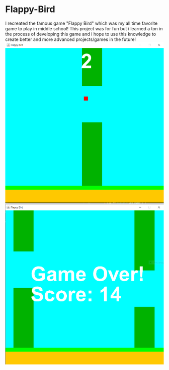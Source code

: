 # Flappy-Bird
I recreated the famous game "Flappy Bird" which was my all time favorite game to play in middle school! This project was for fun but i learned a ton in the process of developing this game and i hope to use this knowledge to create better and more advanced projects/games in the future!
![](Capture3.PNG) ![](Capture2.PNG)
